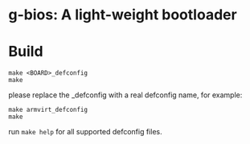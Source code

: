 <h1>g-bios: A light-weight bootloader</h1>

# Build

```shell
make <BOARD>_defconfig
make
```

please replace the <BOARD>_defconfig with a real defconfig name, for example:
```shell
make armvirt_defconfig
make
```

run `make help` for all supported defconfig files.
